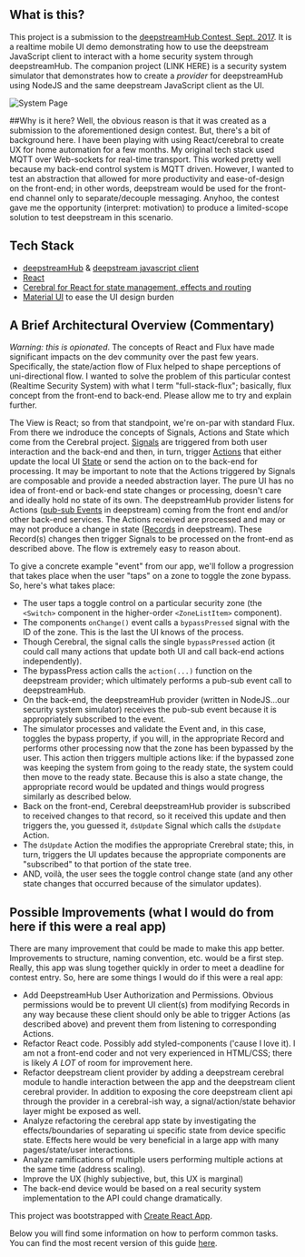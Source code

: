 ## What is this?
This project is a submission to the [deepstreamHub Contest, Sept. 2017](https://www.collaborizm.com/thread/r1lTSRXSZ).  It is a realtime mobile UI demo demonstrating how to use the deepstream JavaScript client to interact with a home security system through deepstreamHub.  The companion project (LINK HERE) is a security system simulator that demonstrates how to create a *provider* for deepstreamHub using NodeJS and the same deepstream JavaScript client as the UI.

![System Page](https://user-images.githubusercontent.com/4693314/29977696-eb7ba126-8f03-11e7-8981-8d2a6194b7b7.png)

##Why is it here?
Well, the obvious reason is that it was created as a submission to the aforementioned design contest.   But, there's a bit of background here.  I have been playing with using React/cerebral to create UX for home automation for a few months.  My original tech stack used MQTT over Web-sockets for real-time transport.  This worked pretty well because my back-end control system is MQTT driven.  However, I wanted to test an abstraction that allowed for more productivity and ease-of-design on the front-end; in other words, deepstream would be used for the front-end channel only to separate/decouple messaging.  Anyhoo, the contest gave me the opportunity (interpret: motivation) to produce a limited-scope solution to test deepstream in this scenario.

## Tech Stack
 - [deepstreamHub](https://deepstreamhub.com/) & [deepstream javascript client](https://deepstreamhub.com/docs/client-js/client/) 
 - [React](https://facebook.github.io/react/)
 - [Cerebral for React for state management, effects and routing](http://cerebraljs.com/)
 - [Material UI](https://material-ui-1dab0.firebaseapp.com/getting-started/installation/) to ease the UI design burden
 
## A Brief Architectural Overview (Commentary)
 *Warning: this is opionated*.  The concepts of React and Flux have made significant impacts on the dev community over the past few years.  Specifically, the state/action flow of Flux helped to shape perceptions of uni-directional flow.  I wanted to solve the problem of this particular contest (Realtime Security System) with what I term "full-stack-flux"; basically, flux concept from the front-end to back-end.  Please allow me to try and explain further.
 
 The View is React; so from that standpoint, we're on-par with standard Flux.  From there we indroduce the concepts of Signals, Actions and State which come from the Cerebral project.   [Signals](http://cerebraljs.com/docs/api/signal.html) are triggered from both user interaction and the back-end and then, in turn, trigger [Actions](http://cerebraljs.com/docs/api/action.html) that either update the local UI [State](http://cerebraljs.com/docs/api/state.html) or send the action on to the back-end for processing.  It may be important to note that the Actions triggered by Signals are composable and provide a needed abstraction layer.  The pure UI has no idea of front-end or back-end state changes or processing, doesn't care and ideally hold no state of its own.  The deepstreamHub provider listens for Actions ([pub-sub Events](https://deepstreamhub.com/docs/client-js/pubsub-client-event/) in deepstream) coming from the front end and/or other back-end services.  The Actions received are processed and may or may not produce a change in state ([Records](https://deepstreamhub.com/docs/client-js/datasync-record/) in deepstream).  These Record(s) changes then trigger Signals to be processed on the front-end as described above.  The flow is extremely easy to reason about. 
 
 To give a concrete example "event" from our app, we'll follow a progression that takes place when the user "taps" on a zone to toggle the zone bypass.  So, here's what takes place:
 
 - The user taps a toggle control on a particular security zone (the `<Switch>` component in the higher-order `<ZoneListItem>` component).
 - The components `onChange()` event calls a `bypassPressed` signal with the ID of the zone.  This is the last the UI knows of the process.
 - Though Cerebral, the signal calls the single `bypassPressed` action (it could call many actions that update both UI and call back-end actions independently).
 - The bypassPress action calls the `action(...)` function on the deepstream provider; which ultimately performs a pub-sub event call to deepstreamHub.
 - On the back-end, the deepstreamHub provider (written in NodeJS...our security system simulator) receives the pub-sub event because it is appropriately subscribed to the event.
 - The simulator processes and validate the Event and, in this case, toggles the bypass property, if you will, in the appropriate Record and performs other processing now that the zone has been bypassed by the user.  This action then triggers multiple actions like: if the bypassed zone was keeping the system from going to the ready state, the system could then move to the ready state.  Because this is also a state change, the appropriate record would be updated and things would progress similarly as described below.
 - Back on the front-end, Cerebral deepstreamHub provider is subscribed to received changes to that record, so it received this update and then triggers the, you guessed it, `dsUpdate` Signal which calls the `dsUpdate` Action.
 - The `dsUpdate` Action the modifies the appropriate Crerebral state; this, in turn, triggers the UI updates because the appropriate components are "subscribed" to that portion of the state tree.
 - AND, voilà, the user sees the toggle control change state (and any other state changes that occurred because of the simulator updates).

## Possible Improvements (what I would do from here if this were a real app)
There are many improvement that could be made to make this app better.  Improvements to structure, naming convention, etc. would be a first step.  Really, this app was slung together quickly in order to meet a deadline for contest entry.  So, here are some things I would do if this were a real app:

 - Add DeepstreamHub User Authorization and Permissions.  Obvious permissions would be to prevent UI client(s) from modifying Records in any way because these client should only be able to trigger Actions (as described above) and prevent them from listening to corresponding Actions.
 - Refactor React code.  Possibly add styled-components ('cause I love it).  I am not a front-end coder and not very experienced in HTML/CSS; there is likely *A LOT* of room for improvement here.
 - Refactor deepstream client provider by adding a deepstream cerebral module to handle interaction between the app and the deepstream client cerebral provider.  In addition to exposing the core deepstream client api through the provider in a cerebral-ish way, a signal/action/state behavior layer might be exposed as well.
 - Analyze refactoring the cerebral app state by investigating the effects/boundaries of separating ui specific state from device specific state.  Effects here would be very beneficial in a large app with many pages/state/user interactions.
 - Analyze ramifications of multiple users performing multiple actions at the same time (address scaling).
 - Improve the UX (highly subjective, but, this UX is marginal)
 - The back-end device would be based on a real security system implementation to the API could change dramatically.

This project was bootstrapped with [Create React App](https://github.com/facebookincubator/create-react-app).

Below you will find some information on how to perform common tasks.<br>
You can find the most recent version of this guide [here](https://github.com/facebookincubator/create-react-app/blob/master/packages/react-scripts/template/README.md).